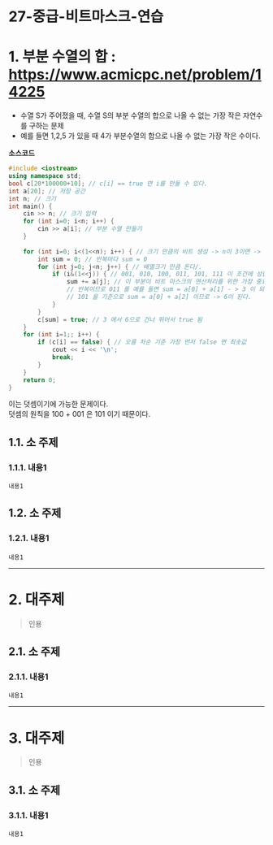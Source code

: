 27-중급-비트마스크-연습
=======================
# 1. 부분 수열의 합 : https://www.acmicpc.net/problem/14225
* 수열 S가 주어졌을 때, 수열 S의 부분 수열의 합으로 나올 수 없는 가장 작은 자연수를 구하는 문제
* 예를 들면 1,2,5 가 있을 때 4가 부분수열의 합으로 나올 수 없는 가장 작은 수이다.

**소스코드**
```c++
#include <iostream>
using namespace std;
bool c[20*100000+10]; // c[i] == true 면 i를 만들 수 있다.
int a[20]; // 저장 공간
int n; // 크기
int main() {
    cin >> n; // 크기 입력
    for (int i=0; i<n; i++) {
        cin >> a[i]; // 부분 수열 만들기
    }
    
    for (int i=0; i<(1<<n); i++) { // 크기 만큼의 비트 생성 -> n이 3이면 -> 111 까지 반복.
        int sum = 0; // 반복마다 sum = 0
        for (int j=0; j<n; j++) { // 배열크기 만큼 돈다/.
            if (i&(1<<j)) { // 001, 010, 100, 011, 101, 111 이 조건에 성립된다.
                sum += a[j]; // 이 부분이 비트 마스크의 연산처리를 위한 가장 중요한 곳.
                // 반복이므로 011 를 예를 들면 sum = a[0] + a[1] - > 3 이 되고
                // 101 을 기준으로 sum = a[0] + a[2] 이므로 -> 6이 된다.
            }
        }
        c[sum] = true; // 3 에서 6으로 건너 뛰어서 true 됨
    }
    for (int i=1;; i++) {
        if (c[i] == false) { // 오름 차순 기준 가장 먼저 false 면 최솟값 
            cout << i << '\n';
            break;
        }
    }
    return 0;
}   
```         
이는 덧셈이기에 가능한 문제이다.      
덧셈의 원칙을 100 + 001 은 101 이기 때문이다.     
   
## 1.1. 소 주제
### 1.1.1. 내용1
```
내용1
```
## 1.2. 소 주제
### 1.2.1. 내용1
```
내용1
```

***
# 2. 대주제
> 인용
## 2.1. 소 주제
### 2.1.1. 내용1
```
내용1
```   

***
# 3. 대주제
> 인용
## 3.1. 소 주제
### 3.1.1. 내용1
```
내용1
```
